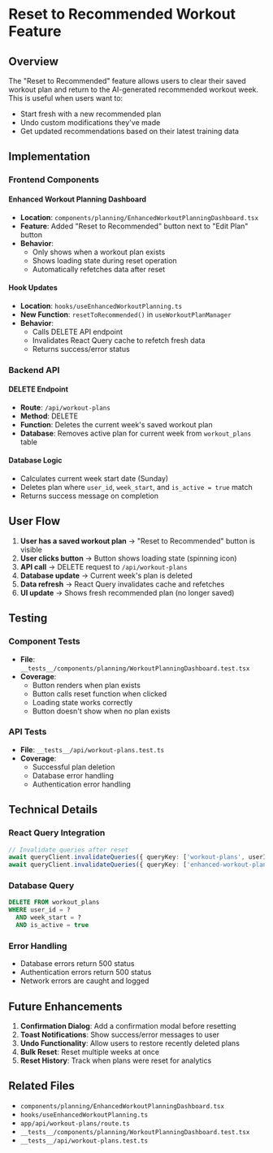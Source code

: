 # Reset to Recommended Workout Feature

## Overview

The "Reset to Recommended" feature allows users to clear their saved workout plan and return to the AI-generated recommended workout week. This is useful when users want to:

- Start fresh with a new recommended plan
- Undo custom modifications they've made
- Get updated recommendations based on their latest training data

## Implementation

### Frontend Components

#### Enhanced Workout Planning Dashboard
- **Location**: `components/planning/EnhancedWorkoutPlanningDashboard.tsx`
- **Feature**: Added "Reset to Recommended" button next to "Edit Plan" button
- **Behavior**: 
  - Only shows when a workout plan exists
  - Shows loading state during reset operation
  - Automatically refetches data after reset

#### Hook Updates
- **Location**: `hooks/useEnhancedWorkoutPlanning.ts`
- **New Function**: `resetToRecommended()` in `useWorkoutPlanManager`
- **Behavior**: 
  - Calls DELETE API endpoint
  - Invalidates React Query cache to refetch fresh data
  - Returns success/error status

### Backend API

#### DELETE Endpoint
- **Route**: `/api/workout-plans`
- **Method**: DELETE
- **Function**: Deletes the current week's saved workout plan
- **Database**: Removes active plan for current week from `workout_plans` table

#### Database Logic
- Calculates current week start date (Sunday)
- Deletes plan where `user_id`, `week_start`, and `is_active = true` match
- Returns success message on completion

## User Flow

1. **User has a saved workout plan** → "Reset to Recommended" button is visible
2. **User clicks button** → Button shows loading state (spinning icon)
3. **API call** → DELETE request to `/api/workout-plans`
4. **Database update** → Current week's plan is deleted
5. **Data refresh** → React Query invalidates cache and refetches
6. **UI update** → Shows fresh recommended plan (no longer saved)

## Testing

### Component Tests
- **File**: `__tests__/components/planning/WorkoutPlanningDashboard.test.tsx`
- **Coverage**:
  - Button renders when plan exists
  - Button calls reset function when clicked
  - Loading state works correctly
  - Button doesn't show when no plan exists

### API Tests
- **File**: `__tests__/api/workout-plans.test.ts`
- **Coverage**:
  - Successful plan deletion
  - Database error handling
  - Authentication error handling

## Technical Details

### React Query Integration
```typescript
// Invalidate queries after reset
await queryClient.invalidateQueries({ queryKey: ['workout-plans', userId] })
await queryClient.invalidateQueries({ queryKey: ['enhanced-workout-planning', 'weekly-plan'] })
```

### Database Query
```sql
DELETE FROM workout_plans 
WHERE user_id = ? 
  AND week_start = ? 
  AND is_active = true
```

### Error Handling
- Database errors return 500 status
- Authentication errors return 500 status
- Network errors are caught and logged

## Future Enhancements

1. **Confirmation Dialog**: Add a confirmation modal before resetting
2. **Toast Notifications**: Show success/error messages to user
3. **Undo Functionality**: Allow users to restore recently deleted plans
4. **Bulk Reset**: Reset multiple weeks at once
5. **Reset History**: Track when plans were reset for analytics

## Related Files

- `components/planning/EnhancedWorkoutPlanningDashboard.tsx`
- `hooks/useEnhancedWorkoutPlanning.ts`
- `app/api/workout-plans/route.ts`
- `__tests__/components/planning/WorkoutPlanningDashboard.test.tsx`
- `__tests__/api/workout-plans.test.ts` 